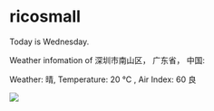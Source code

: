 # ricosmall

Today is Wednesday.

Weather infomation of 深圳市南山区， 广东省， 中国: 

Weather: 晴, Temperature: 20 ℃ , Air Index: 60 良

<img src="https://github-readme-stats.vercel.app/api?username=ricosmall&show_icons=true" />
